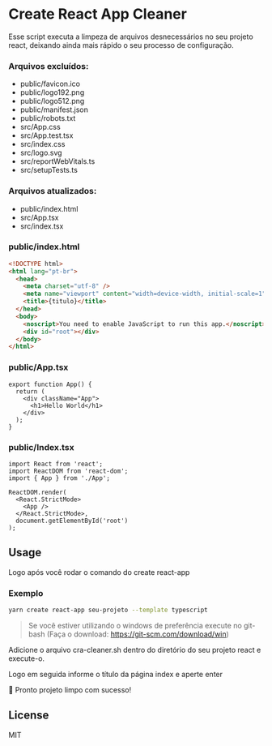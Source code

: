 # Create React App Cleaner
Esse script executa a limpeza de arquivos desnecessários no seu projeto react, deixando ainda mais rápido o seu processo de configuração.

### Arquivos excluídos:

- public/favicon.ico    
- public/logo192.png
- public/logo512.png
- public/manifest.json
- public/robots.txt
- src/App.css
- src/App.test.tsx
- src/index.css
- src/logo.svg
- src/reportWebVitals.ts
- src/setupTests.ts

### Arquivos atualizados:
- public/index.html
- src/App.tsx
- src/index.tsx

### public/index.html
```html
<!DOCTYPE html>
<html lang="pt-br">
  <head>
    <meta charset="utf-8" />
    <meta name="viewport" content="width=device-width, initial-scale=1" />
    <title>{titulo}</title>
  </head>
  <body>
    <noscript>You need to enable JavaScript to run this app.</noscript>
    <div id="root"></div>
  </body>
</html>
```

### public/App.tsx
```tsx
export function App() {
  return (
    <div className="App">
      <h1>Hello World</h1>
    </div>
  );
}
```

### public/Index.tsx
```tsx
import React from 'react';
import ReactDOM from 'react-dom';
import { App } from './App';

ReactDOM.render(
  <React.StrictMode>
    <App />
  </React.StrictMode>,
  document.getElementById('root')
);
```

## Usage
Logo após você rodar o comando do create react-app

### Exemplo
```sh
yarn create react-app seu-projeto --template typescript
```

> Se você estiver utilizando o windows de preferência execute no git-bash (Faça o download: https://git-scm.com/download/win)

Adicione o arquivo cra-cleaner.sh dentro do diretório do seu projeto react e execute-o.

Logo em seguida informe o título da página index e aperte enter

🎉 Pronto projeto limpo com sucesso!

## License

MIT

